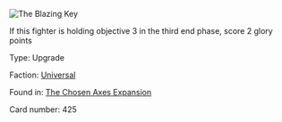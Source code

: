 
![The Blazing Key](https://warhammerunderworlds.com/wp-content/uploads/sites/6/2018/02/425_ENG.png)

If this fighter is holding objective 3 in the third end phase, score 2 glory points

Type: Upgrade

Faction: [Universal](/factions/universal.md)

Found in: [The Chosen Axes Expansion](/locations/the-chosen-axes-expansion.md)

Card number: 425
